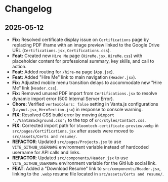 # Changelog

## 2025-05-12

- **Fix:** Resolved certificate display issue on `Certifications` page by replacing PDF iframe with an image preview linked to the Google Drive URL (`Certifications.jsx`, `Certifications.css`).
- **Feat:** Created new `Hire Me` page (`HireMe.jsx`, `HireMe.css`) with placeholder content for professional summary, key skills, and call to action.
- **Feat:** Added routing for `/hire-me` page (`App.jsx`).
- **Feat:** Added "Hire Me" link to main navigation (`Header.jsx`).
- **Fix:** Adjusted mobile menu transition delays to accommodate new "Hire Me" link (`Header.css`).
- **Fix:** Removed unused PDF import from `Certifications.jsx` to resolve dynamic import error (500 Internal Server Error).
- **Chore:** Verified `vertexColors: false` setting in Vanta.js configurations (`Layout.jsx`, `HeroSection.jsx`) in response to console warning.
- **FIX**: Resolved CSS build error by moving `@import './VantaBackground.css';` to the top of `src/styles/Contact.css`.
- **FIX**: Corrected import path for `bloomtech-certificate-preview.webp` in `src/pages/Certifications.jsx` after assets were moved to `src/assets/Certs and resume/`.
- **REFACTOR**: Updated `src/pages/Projects.jsx` to use `VITE_GITHUB_USERNAME` environment variable instead of hardcoded username for API calls and links.
- **REFACTOR**: Updated `src/components/Header.jsx` to use `VITE_GITHUB_USERNAME` environment variable for the GitHub social link.
- **FEAT**: Added a "Download Resume" link to `src/components/Header.jsx`, linking to the `.webp` resume file located in `src/assets/Certs and resume/`. 
